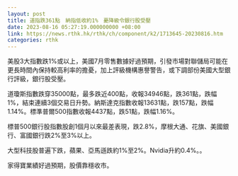 ```yaml
---
layout: post
title: 道指跌361點　納指低收約1%　憂降級令銀行股受壓
date: 2023-08-16 05:27:19.000000000 +08:00
link: https://news.rthk.hk/rthk/ch/component/k2/1713645-20230816.htm
categories: rthk
---
```


美股3大指數跌1%或以上，美國7月零售數據好過預期，引發市場對聯儲局可能在更長時間內保持較高利率的擔憂，加上評級機構惠譽警告，或下調部份美國大型銀行評級，銀行股受壓。

道瓊斯指數跌穿35000點，最多跌近400點，收報34946點，跌361點，跌幅1%，結束連續3個交易日升勢。納斯達克指數收報13631點，跌157點，跌幅1.14%。標準普爾500指數收報4437點，跌51點，跌幅1.16%。

標普500銀行股指數股創1個月以來最差表現，跌2.8%，摩根大通、花旗、美國銀行、富國銀行跌2%至3%以上。

大型科技股普遍下跌，蘋果、亞馬遜跌約1%至2%。Nvidia升約0.4%。。

家得寶業績好過預期，股價靠穩收市。
